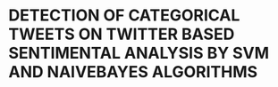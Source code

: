 # DETECTION OF CATEGORICAL TWEETS ON TWITTER BASED SENTIMENTAL ANALYSIS BY SVM AND NAIVEBAYES ALGORITHMS
